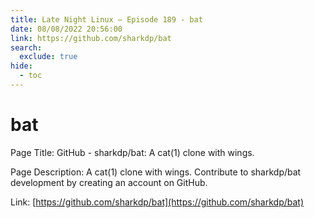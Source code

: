 ```yaml
---
title: Late Night Linux – Episode 189 - bat
date: 08/08/2022 20:56:00
link: https://github.com/sharkdp/bat
search:
  exclude: true
hide:
  - toc
---
```


# bat

Page Title: GitHub - sharkdp/bat: A cat(1) clone with wings.

Page Description: A cat(1) clone with wings. Contribute to sharkdp/bat development by creating an account on GitHub. 

Link: [https://github.com/sharkdp/bat](https://github.com/sharkdp/bat)